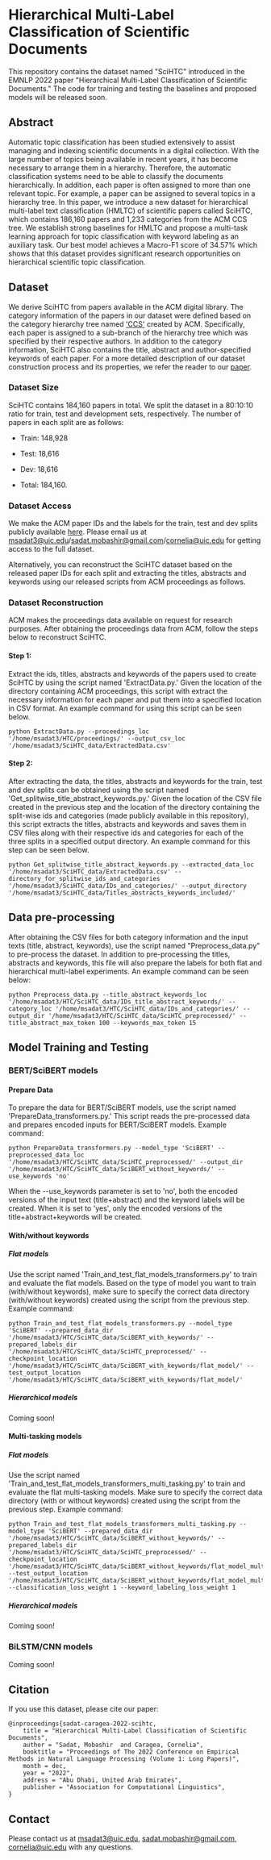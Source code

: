 # Hierarchical Multi-Label Classification of Scientific Documents
This repository contains the dataset named "SciHTC" introduced in the EMNLP 2022 paper "Hierarchical Multi-Label Classification of Scientific Documents." The code for training and testing the baselines and proposed models will be released soon.

## Abstract
Automatic topic classification has been studied extensively to assist managing and indexing scientific documents in a digital collection. With the large number of topics being available in recent years, it has become necessary to arrange them in a hierarchy. Therefore, the automatic classification systems need to be able to classify the documents hierarchically. In addition, each paper is often assigned to more than one relevant topic. For example, a paper can be assigned to several topics in a hierarchy tree. In this paper, we introduce a new dataset for hierarchical multi-label text classification (HMLTC) of scientific papers called SciHTC, which contains 186,160 papers and 1,233 categories from the ACM CCS tree. We establish strong baselines for HMLTC and propose a multi-task learning approach for topic classification with keyword labeling as an auxiliary task. Our best model achieves a Macro-F1 score of 34.57% which shows that this dataset provides significant research opportunities on hierarchical scientific topic classification.

## Dataset
We derive SciHTC from papers available in the ACM digital library. The category information of the papers in our dataset were defined based on the category hierarchy tree named ['CCS'](https://dl.acm.org/ccs) created by ACM. Specifically, each paper is assigned to a sub-branch of the hierarchy tree which was specified by their respective authors. In addition to the category information, SciHTC also contains the title, abstract and author-specified keywords of each paper. For a more detailed description of our dataset construction process and its properties, we refer the reader to our [paper](https://arxiv.org/pdf/2211.02810.pdf). 

### Dataset Size
SciHTC contains 184,160 papers in total. We split the dataset in a 80:10:10 ratio for train, test and development sets, respectively. The number of papers in each split are as follows:
  * Train: 148,928 

  * Test: 18,616

  * Dev: 18,616 

  * Total: 184,160.


### Dataset Access
We make the ACM paper IDs and the labels for the train, test and dev splits publicly available [here](https://drive.google.com/drive/folders/1uRh5A-GpFRxA_QLzgN_D-y8G5j6JpZPJ?usp=sharing). Please email us at msadat3@uic.edu/sadat.mobashir@gmail.com/cornelia@uic.edu for getting access to the full dataset.

Alternatively, you can reconstruct the SciHTC dataset based on the released paper IDs for each split and extracting the titles, abstracts and keywords using our released scripts from ACM proceedings as follows.

### Dataset Reconstruction

ACM makes the proceedings data available on request for research purposes. After obtaining the proceedings data from ACM, follow the steps below to reconstruct SciHTC.

#### Step 1:
Extract the ids, titles, abstracts and keywords of the papers used to create SciHTC by using the script named 'ExtractData.py.' Given the location of the directory containing ACM proceedings, this script with extract the necessary information for each paper and put them into a specified location in CSV format. An example command for using this script can be seen below.

```
python ExtractData.py --proceedings_loc '/home/msadat3/HTC/proceedings/' --output_csv_loc '/home/msadat3/SciHTC_data/ExtractedData.csv' 
```
#### Step 2:
After extracting the data, the titles, abstracts and keywords for the train, test and dev splits can be obtained using the script named 'Get_splitwise_title_abstract_keywords.py.' Given the location of the CSV file created in the previous step and the location of the directory containing the split-wise ids and categories (made publicly available in this repository), this script extracts the titles, abstracts and keywords and saves them in CSV files along with their respective ids and categories for each of the three splits in a specified output directory. An example command for this step can be seen below.

```
python Get_splitwise_title_abstract_keywords.py --extracted_data_loc '/home/msadat3/SciHTC_data/ExtractedData.csv' --directory_for_splitwise_ids_and_categories '/home/msadat3/SciHTC_data/IDs_and_categories/' --output_directory '/home/msadat3/SciHTC_data/Titles_abstracts_keywords_included/'
```

## Data pre-processing
After obtaining the CSV files for both category information and the input texts (title, abstract, keywords), use the script named "Preprocess_data.py" to pre-process the dataset. In addition to pre-processing the titles, abstracts and keywords, this file will also prepare the labels for both flat and hierarchical multi-label experiments. An example command can be seen below:

```
python Preprocess_data.py --title_abstract_keywords_loc '/home/msadat3/HTC/SciHTC_data/IDs_title_abstract_keywords/' --category_loc '/home/msadat3/HTC/SciHTC_data/IDs_and_categories/' --output_dir '/home/msadat3/HTC/SciHTC_data/SciHTC_preprocessed/' --title_abstract_max_token 100 --keywords_max_token 15 
```

## Model Training and Testing

### BERT/SciBERT models

#### Prepare Data
To prepare the data for BERT/SciBERT models, use the script named 'PrepareData_transformers.py.' This script reads the pre-processed data and prepares encoded inputs for BERT/SciBERT models. Example command:

```
python PrepareData_transformers.py --model_type 'SciBERT' --preprocessed_data_loc '/home/msadat3/HTC/SciHTC_data/SciHTC_preprocessed/' --output_dir '/home/msadat3/HTC/SciHTC_data/SciBERT_without_keywords/' --use_keywords 'no'
```
When the --use_keywords parameter is set to 'no', both the encoded versions of the input text (title+abstract) and the keyword labels will be created. When it is set to 'yes', only the encoded versions of the title+abstract+keywords will be created.

#### With/without keywords
##### Flat models
Use the script named 'Train_and_test_flat_models_transformers.py' to train and evaluate the flat models. Based on the type of model you want to train (with/without keywords), make sure to specify the correct data directory (with/without keywords) created using the script from the previous step. Example command:

```
python Train_and_test_flat_models_transformers.py --model_type 'SciBERT' --prepared_data_dir '/home/msadat3/HTC/SciHTC_data/SciBERT_with_keywords/' --prepared_labels_dir '/home/msadat3/HTC/SciHTC_data/SciHTC_preprocessed/' --checkpoint_location '/home/msadat3/HTC/SciHTC_data/SciBERT_with_keywords/flat_model/' --test_output_location '/home/msadat3/HTC/SciHTC_data/SciBERT_with_keywords/flat_model/'
```
##### Hierarchical models
Coming soon!

#### Multi-tasking models
##### Flat models
Use the script named 'Train_and_test_flat_models_transformers_multi_tasking.py' to train and evaluate the flat multi-tasking models. Make sure to specify the correct data directory (with or without keywords) created using the script from the previous step. Example command:

```
python Train_and_test_flat_models_transformers_multi_tasking.py --model_type 'SciBERT' --prepared_data_dir '/home/msadat3/HTC/SciHTC_data/SciBERT_without_keywords/' --prepared_labels_dir '/home/msadat3/HTC/SciHTC_data/SciHTC_preprocessed/' --checkpoint_location '/home/msadat3/HTC/SciHTC_data/SciBERT_without_keywords/flat_model_multitasking/' --test_output_location '/home/msadat3/HTC/SciHTC_data/SciBERT_without_keywords/flat_model_multitasking/' --classification_loss_weight 1 --keyword_labeling_loss_weight 1
```
##### Hierarchical models
Coming soon!

### BiLSTM/CNN models
Coming soon!

## Citation
If you use this dataset, please cite our paper:

```
@inproceedings{sadat-caragea-2022-scihtc,
    title = "Hierarchical Multi-Label Classification of Scientific Documents",
    author = "Sadat, Mobashir  and Caragea, Cornelia",
    booktitle = "Proceedings of The 2022 Conference on Empirical Methods in Natural Language Processing (Volume 1: Long Papers)",
    month = dec,
    year = "2022",
    address = "Abu Dhabi, United Arab Emirates",
    publisher = "Association for Computational Linguistics",
}
```

## Contact
Please contact us at msadat3@uic.edu, sadat.mobashir@gmail.com, cornelia@uic.edu with any questions.
